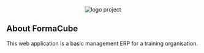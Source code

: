 <div align="center">
    <img src="https://sd-1.archive-host.com/membres/up/9115037260420014/WebDevelopper/readme-github/Logo_FormaCube-github.png" alt="logo project">
</div>

<p align="center">

[//]: # (label)
</p>

## About FormaCube

This web application is a basic management ERP for a training organisation.

[//]: # (- [Simple, fast routing engine]&#40;https://laravel.com/docs/routing&#41;.)


[//]: # (- **[Vehikl]&#40;https://vehikl.com/&#41;**)

